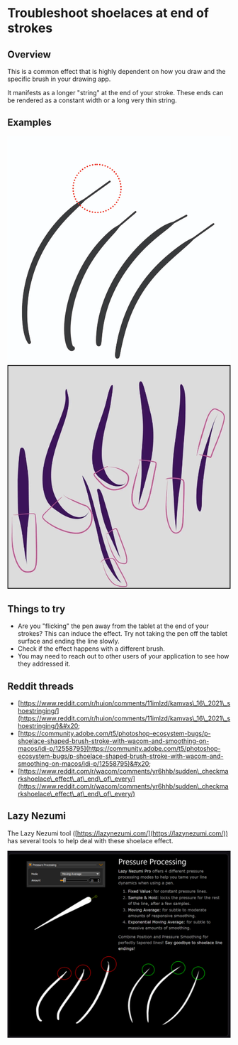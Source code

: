 # Troubleshoot shoelaces at end of strokes

## Overview

This is a common effect that is highly dependent on how you draw and the specific brush in your drawing app.

It manifests as a longer "string" at the end of your stroke. These ends can be rendered as a constant width or a long very thin string.

## Examples

![](<../.gitbook/assets/image (113).png>)![](<../.gitbook/assets/image (71).png>)

## Things to try

* Are you "flicking" the pen away from the tablet at the end of your strokes? This can induce the effect. Try not taking the pen off the tablet surface and ending the line slowly.
* Check if the effect happens with a different brush.
* You may need to reach out to other users of your application to see how they addressed it.

## Reddit threads

* [https://www.reddit.com/r/huion/comments/11imlzd/kamvas\_16\_2021\_shoestringing/](https://www.reddit.com/r/huion/comments/11imlzd/kamvas\_16\_2021\_shoestringing/)&#x20;
* [https://community.adobe.com/t5/photoshop-ecosystem-bugs/p-shoelace-shaped-brush-stroke-with-wacom-and-smoothing-on-macos/idi-p/12558795](https://community.adobe.com/t5/photoshop-ecosystem-bugs/p-shoelace-shaped-brush-stroke-with-wacom-and-smoothing-on-macos/idi-p/12558795)&#x20;
* [https://www.reddit.com/r/wacom/comments/yr6hhb/sudden\_checkmarkshoelace\_effect\_at\_end\_of\_every/](https://www.reddit.com/r/wacom/comments/yr6hhb/sudden\_checkmarkshoelace\_effect\_at\_end\_of\_every/)

## Lazy Nezumi

The Lazy Nezumi tool ([https://lazynezumi.com/](https://lazynezumi.com/)) has several tools to help deal with these shoelace effect.

![](<../.gitbook/assets/image (183).png>)



